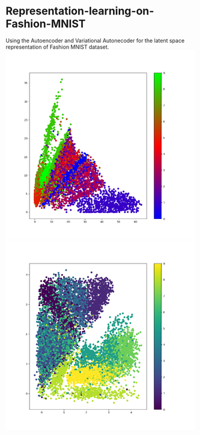# Representation-learning-on-Fashion-MNIST
Using the Autoencoder and Variational Autonecoder for the latent space representation of Fashion MNIST dataset.
![Latent Representation of Autoencoder](Representation_learning_on_Fashion_MNIST/TRAINED_CLUSTER_epoch_15.png?raw=true "Latent Representation of Autoencoder")
![Latent Representation of Variational Autoencoder](Representation_learning_on_Fashion_MNIST/VAE_TRAINED_CLUSTER_epoch_15.png?raw=true "Latent Representation of Variational Autoencoder")
